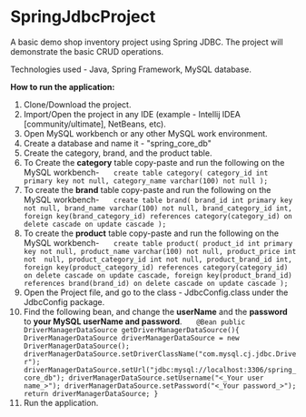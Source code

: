 # SpringJdbcProject
A basic demo shop inventory project using Spring JDBC. 
The project will demonstrate the basic CRUD operations.

Technologies used - Java, Spring Framework, MySQL database.

**How to run the application:**
1. Clone/Download the project.
2. Import/Open the project in any IDE (example - Intellij IDEA [community/ultimate], NetBeans, etc).
3. Open MySQL workbench or any other MySQL work environment.
4. Create a database and name it - "spring_core_db"
5. Create the category, brand, and the product table.
6. To Create the **category** table copy-paste and run the following on the MySQL workbench-
`   create table category(
   category_id int primary key not null,
   category_name varchar(100) not null
   );`
7. To create the **brand** table copy-paste and run the following on the MySQL workbench-
`   create table brand(
   brand_id int primary key not null,
   brand_name varchar(100) not null,
   brand_category_id int,
   foreign key(brand_category_id)
   references category(category_id)
   on delete cascade
   on update cascade
   );`
8. To create the **product** table copy-paste and run the following on the MySQL workbench-
`   create table product(
   product_id int primary key not null,
   product_name varchar(100) not null,
   product_price int not  null,
   product_category_id int not null,
   product_brand_id int,
   foreign key(product_category_id)
   references category(category_id)
   on delete cascade
   on update cascade,
   foreign key(product_brand_id)
   references brand(brand_id)
   on delete cascade
   on update cascade
   );`
9. Open the Project file, and go to the class - JdbcConfig.class under the JdbcConfig package.
10. Find the following bean, and change the **userName** and the **password** to **your MySQL userName and password**.
`   @Bean
    public DriverManagerDataSource getDriverManagerDataSource(){
        DriverManagerDataSource driverManagerDataSource = new DriverManagerDataSource();
        driverManagerDataSource.setDriverClassName("com.mysql.cj.jdbc.Driver");
        driverManagerDataSource.setUrl("jdbc:mysql://localhost:3306/spring_core_db");
        driverManagerDataSource.setUsername("<_Your user name_>");
        driverManagerDataSource.setPassword("<_Your password_>");
        return driverManagerDataSource;
    }`
11. Run the application.
